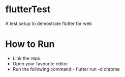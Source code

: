 # flutterTest
A test setup to demostrate flutter for web

# How to Run
* Link the repo.
* Open your favourite editor
* Run the following command:- flutter run -d chrome
